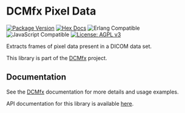 # DCMfx Pixel Data

[![Package Version](https://img.shields.io/hexpm/v/dcmfx_pixel_data)](https://hex.pm/packages/dcmfx_pixel_data)
[![Hex Docs](https://img.shields.io/badge/hex-docs-ffaff3)](https://hexdocs.pm/dcmfx/)
![Erlang Compatible](https://img.shields.io/badge/target-erlang-a90432)
![JavaScript Compatible](https://img.shields.io/badge/target-javascript-f3e155)
[![License: AGPL v3](https://img.shields.io/badge/License-AGPLv3-blue.svg)](https://dcmfx.github.io/license)

Extracts frames of pixel data present in a DICOM data set.

This library is part of the [DCMfx](https://dcmfx.github.io) project.

## Documentation

See the [DCMfx](https://dcmfx.github.io/about) documentation for more details
and usage examples.

API documentation for this library is available
[here](https://hexdocs.pm/dcmfx_anonymize).

